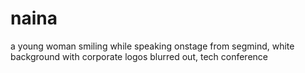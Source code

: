 # naina
a young woman smiling while speaking onstage from segmind, white background with corporate logos blurred out, tech conference
